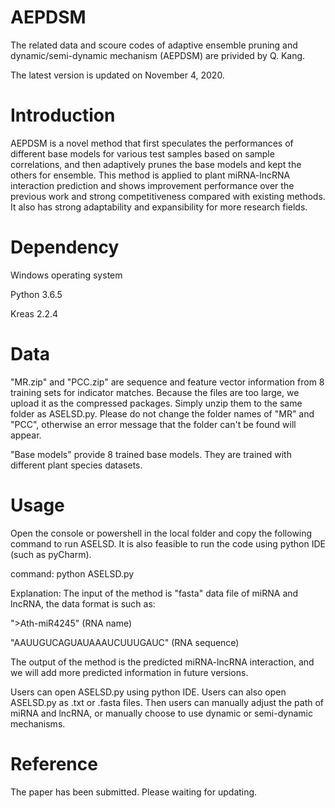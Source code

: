 # AEPDSM
The related data and scoure codes of adaptive ensemble pruning and dynamic/semi-dynamic mechanism (AEPDSM) are privided by Q. Kang.

The latest version is updated on November 4, 2020.

# Introduction
AEPDSM is a novel method that first speculates the performances of different base models for various test samples based on sample correlations, and then adaptively prunes the base models and kept the others for ensemble. This method is applied to plant miRNA-lncRNA interaction prediction and shows improvement performance over the previous work and strong competitiveness compared with existing methods. It also has strong adaptability and expansibility for more research fields.

# Dependency
Windows operating system

Python 3.6.5

Kreas 2.2.4

# Data
"MR.zip" and "PCC.zip" are sequence and feature vector information from 8 training sets for indicator matches. Because the files are too large, we upload it as the compressed packages. Simply unzip them to the same folder as ASELSD.py. Please do not change the folder names of "MR" and "PCC", otherwise an error message that the folder can't be found will appear.

"Base models" provide 8 trained base models. They are trained with different plant species datasets.

# Usage
Open the console or powershell in the local folder and copy the following command to run ASELSD. It is also feasible to run the code using python IDE (such as pyCharm).

command: python ASELSD.py

Explanation: The input of the method is "fasta" data file of miRNA and lncRNA, the data format is such as:

">Ath-miR4245" (RNA name)

"AAUUGUCAGUAUAAAUCUUUGAUC" (RNA sequence)

The output of the method is the predicted miRNA-lncRNA interaction, and we will add more predicted information in future versions.

Users can open ASELSD.py using python IDE. Users can also open ASELSD.py as .txt or .fasta files. Then users can manually adjust the path of miRNA and lncRNA, or manually choose to use dynamic or semi-dynamic mechanisms.

# Reference
The paper has been submitted. Please waiting for updating.
